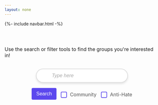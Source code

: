 ```yaml
---
layout: none
---
```


{%- include navbar.html -%}

<html lang="en">
<head>
    <meta charset="UTF-8">
    <meta name="viewport" content="width=device-width, initial-scale=1.0">
    <title>Document</title>
</head>
<br><br>
<body>
    <p class="instructions" >Use the search or filter tools to find the groups you're interested in!</p>
    <br>
    <div class="search-wrapper">
        <div id="search">
            <input class="searchbar" id="searchbar" type="text" placeholder="Type here" >
        </div>
    </div>
    <br>
    <div class="filters" id="filters">
        <button class="searchbutton" id="search_button">Search</button>
        <div class="filter-item">
            <input class="box_pos" type="checkbox" id="community" name="community" value="Community">
            <label for="community">Community</label>
        </div>
        <div class="filter-item">
            <input class="box_pos" type="checkbox" id="antiHate" name="antiHate" value="Anti-Hate">
            <label for="antiHate">Anti-Hate</label>
        </div>
    </div>
    <br><br>
    <div id="result" class="container objects">
    </div>
</body>
</html>

<style>
    .instructions {
        display: flex;
        font-size: 16px;
        justify-content: center;
    }
    
    .search-wrapper {
        position: relative;
    }

    .search-wrapper input {
        padding-left: 50px;
    }

    .searchbar {
        width: 300px;
        padding: 12px 15px;
        border: 2px solid #ddd;
        border-radius: 30px;
        font-size: 16px;
        outline: none;
        transition: all 0.3s ease;
        box-shadow: 0 4px 6px rgba(0, 0, 0, 0.1); 
    }

    .searchbar::placeholder {
        color: #aaa;
        font-style: italic;
    }

    .searchbar:focus {
        border-color: #5c48ee;
        box-shadow: 0 6px 8px rgba(0, 0, 0, 0.15);
    }

    .square {
        width: 350px;
        height: 350px;
        border-radius: 10px;
        padding:5px;
        display: flex;
        justify-content: center;
        border-color: black;
        border-style: solid;
        background-color: #CBC5EA;
        font-size: 20px;
        text-align: center;
        vertical-align: middle;
        padding: 34px 10px 10px 10px;
        flex-direction: column
    }

    .container {
        display:flex;
        align-items: center;
        justify-content: space-evenly;
        flex-wrap: wrap;
        row-gap: 35px;  
        margin-left: 20px;
        margin-right: 20px;
    }

    #search {
        display:flex;
        justify-content: center;
    }

    .searchbutton {
        padding: 10px 15px;
        margin-bottom: 15px;
        background-color: #5c48ee;
        color: white;
        border: none;
        border-radius: 4px;
        font-size: 16px;
        cursor: pointer;
    }

    .searchbutton:hover {
        background-color: #CBC5EA;
    }

    .filters {
        display: flex;
        justify-content: center;
        gap: 10px;
        margin: 0 auto;
    }

    .filter-item {
        display: flex;
        align-items: center;
    }

    .box_pos {
        margin-top: -6px;
    }

    .filters input[type="checkbox"] {
        appearance: none;
        width: 20px;
        height: 20px;
        border: 2px solid #5c48ee;
        border-radius: 4px;
        margin-right: 10px;
        position: relative;
        cursor: pointer;
    }

    .filters input[type="checkbox"]:checked::before {
        content: '✔';
        color: white;
        font-size: 16px;
        position: relative;
        left: 3px;
        top: -1px;
    }

    .filters input[type="checkbox"]:checked {
        background-color: #5c48ee;
        border-color: #5c48ee;
    }

    .filters label {
        font-size: 16px;
        color: #555;
        cursor: pointer;
        margin-bottom: 10px;
        display: flex;
        align-items: center;
    }

    .org_button {
        display: block; 
        width: 65%; 
        height: 15%;
        background-color: #6a5acd;  
        color: white;
        border: none;
        border-radius: 10px;
        font-size: 16px;
        text-align: center;  
        cursor: pointer;
        vertical-align: middle;
        margin-left: 50px;
        margin-top: 15px;
        transition: background-color 0.3s ease, transform 0.2s ease;  
    }

    .org_button:hover {
        background-color: #5c48ee;  
        transform: scale(1.05);  
    }

</style>

<script>

    let form = document.querySelector("#searchbar")
    form.addEventListener("keyup", search)
    function search() {
        let input = form.value.toUpperCase();
        console.log(input);
        let squares = document.getElementsByClassName("square");
        for(square of squares) {
            let topic = square.textContent.toUpperCase();
            if(topic.indexOf(input) > -1) {
                square.style.display = "";
            }
            else {
                square.style.display = "none";
            }
        }
    }

    let dataArray;

    function parseCSV(csvString) {
        const rows = csvString.trim().split('\n');
        return rows.map(row => row.split(','));
    }

    // Fetch the CSV file
    fetch("http://10.207.73.150:8080/api/divhacks/get")
        .then(response => {
            if (!response.ok) {
                throw new Error('Network response was not ok');
            }
            return response.json();
        })
        .then(data => {
            dataArray = data;
            console.log(dataArray);
            console.log("data set to all_groups");
             
            for(let i = 1; i < dataArray.length; i++) {
                let label = dataArray[i]["label"];
                let container = document.querySelector(".container");
                let card = document.createElement("div");
                card.classList.add("square");

                // Create and append a paragraph for text content
                let textNode = document.createElement("p");
                textNode.textContent = dataArray[i]["label"];
                card.appendChild(textNode); // Append the text node first

                // Create and configure the button
                let b = document.createElement("button");
                b.textContent = 'Website';
                b.classList.add("org_button"); // Ensure the class is added to style the button
                let url = dataArray[i][21];
                b.addEventListener('click', function() {
                    window.location.href = url; // Add click event to navigate
                });

                card.appendChild(b); // Then append the button
                container.appendChild(card); // Append the card to the container
            }
        })
        .catch(error => {
            console.error('Error fetching the file:', error);
        });

    const btnSearch = document.getElementById("search_button");
    const resultContainer = document.getElementById("result");
    const comm_filter = document.getElementById("community");
    const antiHate_filter = document.getElementById("antiHate");

    btnSearch.addEventListener('click', (event) => {
          console.log("Search Clicked!");
          clearCards();
          const values = [];

          var community_value = comm_filter.value;
          var antiHate_value = antiHate_filter.value; 
          
          if (document.getElementById('community').checked) {
            console.log("community is checked");
            values.push(community_value);
          } else {
            console.log("didn't check community");
          }

          if (document.getElementById('antiHate').checked) {
            console.log("antiHate is checked");
            values.push(antiHate_value);
          } else {
            console.log("didn't check antiHate");
          }
          
          console.log(values);
          var group_list = getFilterResults(values); 

          if (group_list.length === 0) {
            alert('No Groups Found')
            return
          }

          console.log("Filtered groups retrieved!");
          console.log(group_list);
          console.log("Creating cards!");
          console.log(values);

          for (const group of group_list) {
            console.log(group);

            let container = document.querySelector(".container");
            let card = document.createElement("div");
            card.classList.add("square");

            // Create and append a paragraph for text content
            let textNode = document.createElement("p");
            textNode.textContent = group["label"];
            card.appendChild(textNode); // Append the text node first

            // Create and configure the button
            let b = document.createElement("button");
            b.textContent = 'Website';
            b.classList.add("org_button"); // Ensure the class is added to style the button
            let url = group["url"];
            b.addEventListener('click', function() {
                window.location.href = url; // Add click event to navigate
            });
            card.appendChild(b); // Then append the button

            container.appendChild(card);
          }

    });

    function getFilterResults(types) {
        var result = [];
        console.log(types);
        for (const group of dataArray){
              console.log(group);
              console.log("group type is: " + group["typeoforg"])
            for (type of types){
                if (group["typeoforg"] === type)
                    {
                    result.push(group);
                }
            }
        }

        if (result.length === 0) {
            console.log('No Groups Found');
        }

        else {
            console.log(result.length + 'Groups Found');
        }

        return result;
    }

    function clearCards() {
        var tableRows = resultContainer.getElementsByTagName('div');
        var rowCount = tableRows.length;

        for (var x=rowCount-1; x>=0; x--) {
            resultContainer.removeChild(tableRows[x]);
        }
    }
</script>
